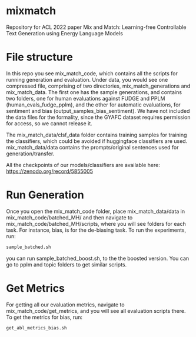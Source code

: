 # mixmatch
Repository for ACL 2022 paper Mix and Match: Learning-free Controllable Text Generation using Energy Language Models


# File structure

In this repo you see mix_match_code, which contains all the scripts for running generation and evaluation. Under data, you would see one compressed file, comprising of two directories, mix_match_generations and mix_match_data. The first one has the sample generations, and contains two folders, one for human evaluations against FUDGE and PPLM (human_evals_fudge_pplm), and the other for automatic evaluations, for sentiment and bias (output_samples_bias_sentiment). We have not included the data files for the formality, since the GYAFC dataset requires permission for access, so we cannot release it. 

The mix_match_data/clsf_data folder contains training samples for training the classifiers, which could be avoided if huggingface classifiers are used. mix_match_data/data contains the prompts/original sentences used for generation/transfer.

All the checkpoints of our models/classifiers are available here: https://zenodo.org/record/5855005

# Run Generation

Once you open the mix_match_code folder, place mix_match_data/data in mix_match_code/batched_MH/ and then navigate to mix_match_code/batched_MH/scripts, where you will see folders for each task. For instance, bias, is for the de-biasing task. To run the experiments, run:

```bash
sample_batched.sh
```

you can run sample_batched_boost.sh, to the the boosted version.  You can go to pplm and topic folders to get similar scripts. 

# Get Metrics

For getting all our evaluation metrics, navigate to mix_match_code/get_metrics, and you will see all evaluation scripts there. To get the metrics for bias, run:

```bash
get_abl_metrics_bias.sh
```